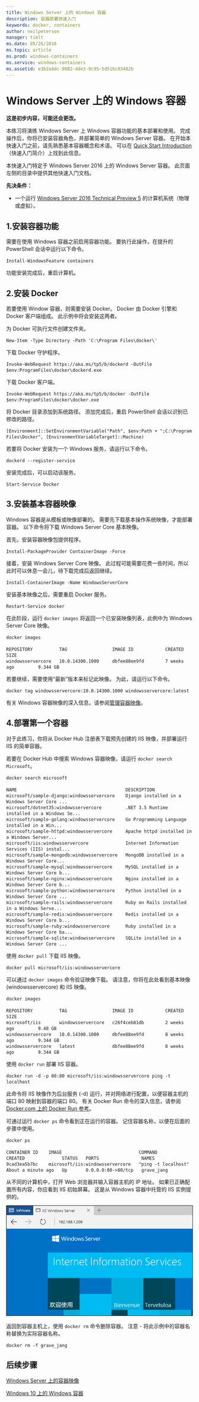 ```yaml
---
title: Windows Server 上的 Windows 容器
description: 容器部署快速入门
keywords: docker, containers
author: neilpeterson
manager: timlt
ms.date: 05/26/2016
ms.topic: article
ms.prod: windows-containers
ms.service: windows-containers
ms.assetid: e3b2a4dc-9082-4de3-9c95-5d516c03482b
---
```


# Windows Server 上的 Windows 容器

**这是初步内容，可能还会更改。** 

本练习将演练 Windows Server 上 Windows 容器功能的基本部署和使用。 完成操作后，你将已安装容器角色，并部署简单的 Windows Server 容器。 在开始本快速入门之前，请先熟悉基本容器概念和术语。 可以在 [Quick Start Introduction](./quick_start.md)（快速入门简介）上找到此信息。 

本快速入门特定于 Windows Server 2016 上的 Windows Server 容器。 此页面左侧的目录中提供其他快速入门文档。

**先决条件：**

- 一个运行 [Windows Server 2016 Technical Preview 5](https://www.microsoft.com/en-us/evalcenter/evaluate-windows-server-technical-preview) 的计算机系统（物理或虚拟）。

## 1.安装容器功能

需要在使用 Windows 容器之前启用容器功能。 要执行此操作，在提升的 PowerShell 会话中运行以下命令。 

```none
Install-WindowsFeature containers
```

功能安装完成后，重启计算机。

## 2.安装 Docker

若要使用 Window 容器，则需要安装 Docker。 Docker 由 Docker 引擎和 Docker 客户端组成。 此示例中将会安装这两者。

为 Docker 可执行文件创建文件夹。

```none
New-Item -Type Directory -Path 'C:\Program Files\docker\'
```

下载 Docker 守护程序。

```none
Invoke-WebRequest https://aka.ms/tp5/b/dockerd -OutFile $env:ProgramFiles\docker\dockerd.exe
```

下载 Docker 客户端。

```none
Invoke-WebRequest https://aka.ms/tp5/b/docker -OutFile $env:ProgramFiles\docker\docker.exe
```

将 Docker 目录添加到系统路径。 添加完成后，重启 PowerShell 会话以识别已修改的路径。

```none
[Environment]::SetEnvironmentVariable("Path", $env:Path + ";C:\Program Files\Docker", [EnvironmentVariableTarget]::Machine)
```

若要将 Docker 安装为一个 Windows 服务，请运行以下命令。

```none
dockerd --register-service
```

安装完成后，可以启动该服务。

```none
Start-Service Docker
```

## 3.安装基本容器映像

Windows 容器是从模板或映像部署的。 需要先下载基本操作系统映像，才能部署容器。 以下命令将下载 Windows Server Core 基本映像。 
    
首先，安装容器映像包提供程序。

```none
Install-PackageProvider ContainerImage -Force
```

接着，安装 Windows Server Core 映像。 此过程可能需要花费一些时间，所以此时可以休息一会儿，待下载完成后返回继续。

```none 
Install-ContainerImage -Name WindowsServerCore    
```

安装基本映像之后，需要重启 Docker 服务。

```none
Restart-Service docker
```

在此阶段，运行 `docker images` 将返回一个已安装映像列表，此例中为 Windows Server Core 映像。

```none
docker images

REPOSITORY          TAG                 IMAGE ID            CREATED             SIZE
windowsservercore   10.0.14300.1000     dbfee88ee9fd        7 weeks ago         9.344 GB
```

若要继续，需要使用“最新”版本来标记此映像。 为此，请运行以下命令。

```none
docker tag windowsservercore:10.0.14300.1000 windowsservercore:latest
```

有关 Windows 容器映像的深入信息，请参阅[管理容器映像](../management/manage_images.md)。

## 4.部署第一个容器

对于此练习，你将从 Docker Hub 注册表下载预先创建的 IIS 映像，并部署运行 IIS 的简单容器。  

若要在 Docker Hub 中搜索 Windows 容器映像，请运行 `docker search Microsoft`。  

```none
docker search microsoft

NAME                                         DESCRIPTION                                     
microsoft/sample-django:windowsservercore    Django installed in a Windows Server Core ...   
microsoft/dotnet35:windowsservercore         .NET 3.5 Runtime installed in a Windows Se...   
microsoft/sample-golang:windowsservercore    Go Programming Language installed in a Win...   
microsoft/sample-httpd:windowsservercore     Apache httpd installed in a Windows Server...   
microsoft/iis:windowsservercore              Internet Information Services (IIS) instal...   
microsoft/sample-mongodb:windowsservercore   MongoDB installed in a Windows Server Core...   
microsoft/sample-mysql:windowsservercore     MySQL installed in a Windows Server Core b...   
microsoft/sample-nginx:windowsservercore     Nginx installed in a Windows Server Core b...  
microsoft/sample-python:windowsservercore    Python installed in a Windows Server Core ...   
microsoft/sample-rails:windowsservercore     Ruby on Rails installed in a Windows Serve...  
microsoft/sample-redis:windowsservercore     Redis installed in a Windows Server Core b...   
microsoft/sample-ruby:windowsservercore      Ruby installed in a Windows Server Core ba...   
microsoft/sample-sqlite:windowsservercore    SQLite installed in a Windows Server Core ...  
```

使用 `docker pull` 下载 IIS 映像。  

```none
docker pull microsoft/iis:windowsservercore
```

可以通过 `docker images` 命令验证映像下载。 请注意，你将在此处看到基本映像 (windowsservercore) 和 IIS 映像。

```none
docker images

REPOSITORY          TAG                 IMAGE ID            CREATED             SIZE
microsoft/iis       windowsservercore   c26f4ceb81db        2 weeks ago         9.48 GB
windowsservercore   10.0.14300.1000     dbfee88ee9fd        8 weeks ago         9.344 GB
windowsservercore   latest              dbfee88ee9fd        8 weeks ago         9.344 GB
```

使用 `docker run` 部署 IIS 容器。

```none
docker run -d -p 80:80 microsoft/iis:windowsservercore ping -t localhost
```

此命令将 IIS 映像作为后台服务 (-d) 运行，并对网络进行配置，以便容器主机的端口 80 映射到容器的端口 80。
有关 Docker Run 命令的深入信息，请参阅 [Docker.com 上的 Docker Run 参考]( https://docs.docker.com/engine/reference/run/)。


可通过运行 `docker ps` 命令看到正在运行的容器。 记住容器名称，以便在后面的步骤中使用。

```none
docker ps

CONTAINER ID    IMAGE                             COMMAND               CREATED              STATUS   PORTS                NAMES
9cad3ea5b7bc    microsoft/iis:windowsservercore   "ping -t localhost"   About a minute ago   Up       0.0.0.0:80->80/tcp   grave_jang
```

从不同的计算机中，打开 Web 浏览器并输入容器主机的 IP 地址。 如果已正确配置所有内容，你应看到 IIS 初始屏幕。 这是从 Windows 容器中托管的 IIS 实例提供的。

![](media/iis1.png)

返回到容器主机上，使用 `docker rm` 命令删除容器。 注意 - 将此示例中的容器名称替换为实际容器名称。

```none
docker rm -f grave_jang
```
## 后续步骤

[Windows Server 上的容器映像](./quick_start_images.md)

[Windows 10 上的 Windows 容器](./quick_start_windows_10.md)


<!--HONumber=May16_HO4-->


